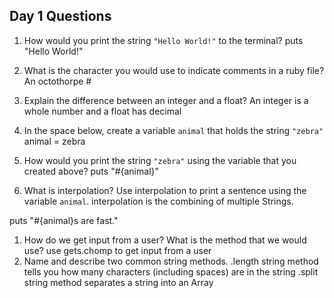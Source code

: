 ## Day 1 Questions

1. How would you print the string `"Hello World!"` to the terminal?
puts "Hello World!"

1. What is the character you would use to indicate comments in a ruby file?
An octothorpe #

1. Explain the difference between an integer and a float?
An integer is a whole number and a float has decimal

1. In the space below, create a variable `animal` that holds the string `"zebra"`
animal = zebra

1. How would you print the string `"zebra"` using the variable that you created above?
puts "#{animal}"

1. What is interpolation? Use interpolation to print a sentence using the variable `animal`.
interpolation is the combining of multiple Strings.

puts "#{animal}s are fast."

1. How do we get input from a user? What is the method that we would use?
use gets.chomp to get input from a user
1. Name and describe two common string methods.
.length string method tells you how many characters (including spaces) are in the string
.split string method separates a string into an Array 
